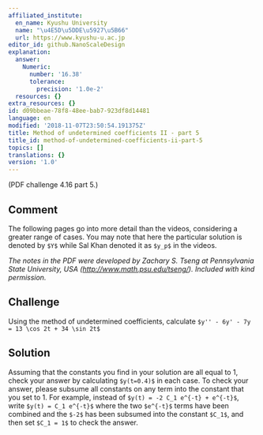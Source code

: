 ```yaml
---
affiliated_institute:
  en_name: Kyushu University
  name: "\u4E5D\u5DDE\u5927\u5B66"
  url: https://www.kyushu-u.ac.jp
editor_id: github.NanoScaleDesign
explanation:
  answer:
    Numeric:
      number: '16.38'
      tolerance:
        precision: '1.0e-2'
  resources: {}
extra_resources: {}
id: d09bbeae-78f8-48ee-bab7-923df8d14481
language: en
modified: '2018-11-07T23:50:54.191375Z'
title: Method of undetermined coefficients II - part 5
title_id: method-of-undetermined-coefficients-ii-part-5
topics: []
translations: {}
version: '1.0'
---
```


(PDF challenge 4.16 part 5.)

## Comment
The following pages go into more detail than the videos, considering a greater range of cases. You may note that here the particular solution is denoted by `$Y$` while Sal Khan denoted it as `$y_p$` in the videos.

*The notes in the PDF were developed by Zachary S. Tseng at Pennsylvania State University, USA (http://www.math.psu.edu/tseng/). Included with kind permission.*

## Challenge
Using the method of undetermined coefficients, calculate
`$y'' - 6y' - 7y = 13 \cos 2t + 34 \sin 2t$`

## Solution
Assuming that the constants you find in your solution are all equal to 1, check your answer by calculating `$y(t=0.4)$` in each case. To check your answer, please subsume all constants on any term into the constant that you set to 1. For example, instead of `$y(t) = -2 C_1 e^{-t} + e^{-t}$`, write `$y(t) = C_1 e^{-t}$` where the two `$e^{-t}$` terms have been combined and the `$-2$` has been subsumed into the constant `$C_1$`, and then set `$C_1 = 1$` to check the answer.


